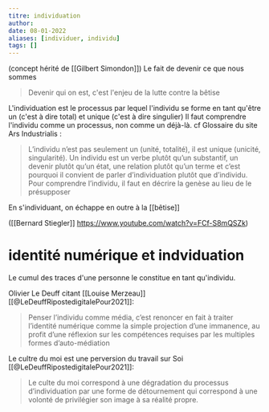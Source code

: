 ```yaml
---
titre: individuation
author:
date: 08-01-2022
aliases: [individuer, individu]
tags: []
---
```




(concept hérité de [[Gilbert Simondon]]) 
Le fait de devenir ce que nous sommes
> Devenir qui on est, c'est l'enjeu de la lutte contre la bêtise

L'individuation est le processus par lequel l'individu se forme en tant qu'être un (c'est à dire total) et unique (c'est à dire singulier)
Il faut comprendre l'individu comme un processus, non comme un déjà-là. cf Glossaire du site Ars Industrialis : 

>L’individu n’est pas seulement un (unité, totalité), il est unique (unicité, singularité). Un individu est un verbe plutôt qu’un substantif, un devenir plutôt qu’un état, une relation plutôt qu’un terme et c’est pourquoi il convient de parler d’individuation plutôt que d’individu. Pour comprendre l’individu, il faut en décrire la genèse au lieu de le présupposer


En s'individuant, on échappe en outre à la [[bêtise]]

([[Bernard Stiegler]] https://www.youtube.com/watch?v=FCf-S8mQSZk)

# identité numérique et indviduation

Le cumul des traces d'une personne le constitue en tant qu'individu. 

Olivier Le Deuff citant [[Louise Merzeau]] [[@LeDeuffRipostedigitalePour2021]]:
> Penser l’individu comme média, c’est renoncer en fait à traiter l’identité numérique comme la simple projection d’une immanence, au profit d’une réflexion sur les compétences requises par les multiples formes d’auto-médiation

Le cultre du moi est une perversion du travail sur Soi [[@LeDeuffRipostedigitalePour2021]]: 

>Le culte du moi correspond à une dégradation du processus d’individuation par une forme de détournement qui correspond à une volonté de privilégier son image à sa réalité propre.
